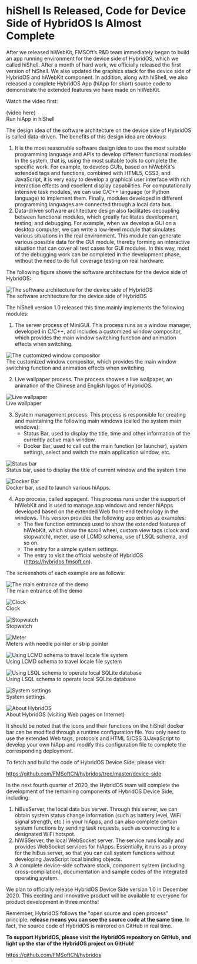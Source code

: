 # hiShell Is Released, Code for Device Side of HybridOS Is Almost Complete

After we released hiWebKit, FMSOft’s R&D team immediately began to build an app running environment for the device side of HybridOS, which we called hiShell. After a month of hard work, we officially released the first version of hiShell. We also updated the graphics stack for the device side of HybridOS and hiWebKit component. In addition, along with hiShell, we also released a complete HybridOS App (hiApp for short) source code to demonstrate the extended features we have made on hiWebKit.

Watch the video first:

(video here)  
Run hiApp in hiShell

The design idea of the software architecture on the device side of HybridOS is called data-driven. The benefits of this design idea are obvious:

1. It is the most reasonable software design idea to use the most suitable programming language and APIs to develop different functional modules in the system, that is, using the most suitable tools to complete the specific work. For example, to develop GUIs, based on hiWebKit's extended tags and functions, combined with HTML5, CSS3, and JavaScript, it is very easy to develop a graphical user interface with rich interaction effects and excellent display capabilities. For computationally intensive task modules, we can use C/C++ language (or Python language) to implement them. Finally, modules developed in different programming languages are connected through a local data bus.
1. Data-driven software architecture design also facilitates decoupling between functional modules, which greatly facilitates development, testing, and debugging. For example, when we develop a GUI on a desktop computer, we can write a low-level module that simulates various situations in the real environment. This module can generate various possible data for the GUI module, thereby forming an interactive situation that can cover all test cases for GUI modules. In this way, most of the debugging work can be completed in the development phase, without the need to do full coverage testing on real hardware.

The following figure shows the software architecture for the device side of HybridOS:

![The software architecture for the device side of HybridOS](hybridos-device-side-arch.png)  
The software architecture for the device side of HybridOS

The hiShell version 1.0 released this time mainly implements the following modules:

1) The server process of MiniGUI. This process runs as a window manager, developed in C/C++, and includes a customized window compositor, which provides the main window switching function and animation effects when switching.

![The customized window compositor](hybridos-device-side-tailored-compositor.png)  
The customized window compositor, which provides the main window switching function and animation effects when switching

2) Live wallpaper process. The process showes a live wallpaper, an animation of the Chinese and English logos of HybridOS.

![Live wallpaper](hybridos-device-side-dynamic-wallpaper.png)  
Live wallpaper

3) System management process. This process is responsible for creating and maintaining the following main windows (called the system main windows):
   - Status Bar, used to display the title, time and other information of the currently active main window.
   - Docker Bar, used to call out the main function (or launcher), system settings, select and switch the main application window, etc.

![Status bar](hybridos-device-side-status-bar.png)  
Status bar, used to display the title of current window and the system time

![Docker Bar](hybridos-device-side-docker-bar.png)  
Docker bar, used to launch various hiApps.

4) App process, called appagent. This process runs under the support of hiWebKit and is used to manage app windows and render hiApps developed based on the extended Web front-end technology in the windows. This version provides the following app entries as examples:
   - The five function entrances used to show the extended features of hiWebKit, which show the scroll wheel, custom view tags (clock and stopwatch), meter, use of LCMD schema, use of LSQL schema, and so on.
   - The entry for a simple system settings.
   - The entry to visit the official website of HybridOS (<https://hybridos.fmsoft.cn>).

The screenshots of each example are as follows:

![The main entrance of the demo](hybridos-device-side-demo-home.png)  
The main entrance of the demo

![Clock](hybridos-device-side-demo-clock.png)  
Clock

![Stopwatch](hybridos-device-side-demo-stopwatch.png)  
Stopwatch

![Meter](hybridos-device-side-demo-meter.png)  
Meters with needle pointer or strip pointer

![Using LCMD schema to travel locale file system](hybridos-device-side-demo-lcmd.png)  
Using LCMD schema to travel locale file system

![Using LSQL schema to operate local SQLite database](hybridos-device-side-demo-lsql.png)  
Using LSQL schema to operate local SQLite database

![System settings](hybridos-device-side-system-settings.png)  
System settings

![About HybridOS](hybridos-device-side-about-hybridos.png)  
About HybridOS (visiting Web pages on Internet)

It should be noted that the icons and their functions on the hiShell docker bar can be modified through a runtime configuration file. You only need to use the extended Web tags, protocols and HTML 5/CSS 3/JavaScript to develop your own hiApp and modify this configuration file to complete the corresponding deployment.

To fetch and build the code of HybridOS Device Side, please visit:

<https://github.com/FMSoftCN/hybridos/tree/master/device-side>

In the next fourth quarter of 2020, the HybridOS team will complete the development of the remaining components of HybridOS Device Side, including:

1. hiBusServer, the local data bus server. Through this server, we can obtain system status change information (such as battery level, WiFi signal strength, etc.) in your hiApps, and can also complete certain system functions by sending task requests, such as connecting to a designated WiFi hotspot.
1. hiWSServer, the local WebSocket server. The service runs locally and provides WebSocket services for hiApps. Essentially, it runs as a proxy for the hiBus server, so that you can call system functions without developing JavaScript local binding objects.
1. A complete device-side software stack, component system (including cross-compilation), documentation and sample codes of the integrated operating system.

We plan to officially release HybridOS Device Side version 1.0 in December 2020. This exciting and innovative product will be available to everyone for product development in three months!

Remember, HybridOS follows the "open source and open process" principle, **release means you can see the source code at the same time**. In fact, the source code of HybridOS is mirrored on GitHub in real time.

**To support HybridOS, please visit the HybridOS repository on GitHub, and light up the star of the HybridOS project on GitHub!**

<https://github.com/FMSoftCN/hybridos>
